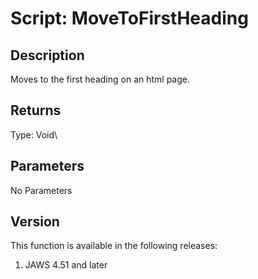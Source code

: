 # Script: MoveToFirstHeading

## Description

Moves to the first heading on an html page.

## Returns

Type: Void\

## Parameters

No Parameters

## Version

This function is available in the following releases:

1.  JAWS 4.51 and later

